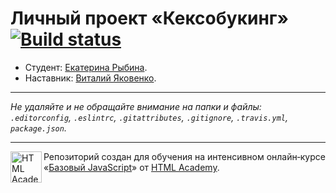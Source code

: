 # Личный проект «Кексобукинг» [![Build status][travis-image]][travis-url]

* Студент: [Екатерина Рыбина](https://up.htmlacademy.ru/javascript/11/user/26126).
* Наставник: [Виталий Яковенко](https://htmlacademy.ru/profile/id376639).

---

_Не удаляйте и не обращайте внимание на папки и файлы:_<br>
_`.editorconfig`, `.eslintrc`, `.gitattributes`, `.gitignore`, `.travis.yml`, `package.json`._

---

<a href="https://htmlacademy.ru/intensive/javascript"><img align="left" width="50" height="50" title="HTML Academy" src="https://up.htmlacademy.ru/static/img/intensive/javascript/logo-for-github.svg"></a>

Репозиторий создан для обучения на интенсивном онлайн‑курсе «[Базовый JavaScript](https://htmlacademy.ru/intensive/javascript)» от [HTML Academy](https://htmlacademy.ru).

[travis-image]: https://travis-ci.org/htmlacademy-javascript/26126-keksobooking.svg?branch=master
[travis-url]: https://travis-ci.org/htmlacademy-javascript/26126-keksobooking
